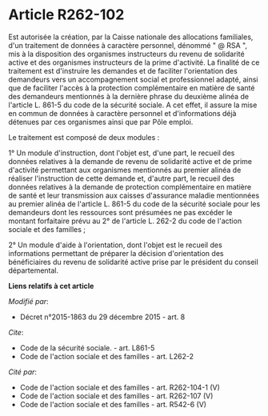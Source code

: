 # Article R262-102

Est autorisée la création, par la Caisse nationale des allocations familiales, d'un traitement de données à caractère
personnel, dénommé " @ RSA ", mis à la disposition des organismes instructeurs du revenu de solidarité active et des
organismes instructeurs de la prime d'activité. La finalité de ce traitement est d'instruire les demandes et de faciliter
l'orientation des demandeurs vers un accompagnement social et professionnel adapté, ainsi que de faciliter l'accès à la
protection complémentaire en matière de santé des demandeurs mentionnés à la dernière phrase du deuxième alinéa de l'article
L. 861-5 du code de la sécurité sociale. A cet effet, il assure la mise en commun de données à caractère personnel et
d'informations déjà détenues par ces organismes ainsi que par Pôle emploi. 

Le traitement est composé de deux modules : 

1° Un module d'instruction, dont l'objet est, d'une part, le recueil des données relatives à la demande de revenu de
solidarité active et de prime d'activité permettant aux organismes mentionnés au premier alinéa de réaliser l'instruction de
cette demande et, d'autre part, le recueil des données relatives à la demande de protection complémentaire en matière de
santé et leur transmission aux caisses d'assurance maladie mentionnées au premier alinéa de l'article L. 861-5 du code de la
sécurité sociale pour les demandeurs dont les ressources sont présumées ne pas excéder le montant forfaitaire prévu au 2° de
l'article L. 262-2 du code de l'action sociale et des familles ; 

2° Un module d'aide à l'orientation, dont l'objet est le recueil des informations permettant de préparer la décision
d'orientation des bénéficiaires du revenu de solidarité active prise par le président du conseil départemental.

**Liens relatifs à cet article**

_Modifié par_:

  - Décret n°2015-1863 du 29 décembre 2015 - art. 8

_Cite_:

  - Code de la sécurité sociale. - art. L861-5
  - Code de l'action sociale et des familles - art. L262-2

_Cité par_:

  - Code de l'action sociale et des familles - art. R262-104-1 (V)
  - Code de l'action sociale et des familles - art. R262-107 (V)
  - Code de l'action sociale et des familles - art. R542-6 (V)
